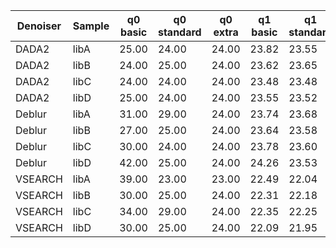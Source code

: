 | Denoiser| Sample| q0 basic | q0 standard | q0 extra| q1 basic | q1 standard | q1 extra | q2 basic | q2 standard | q2 extra |
| --------- | ------- | -------- | ----------- | -------- | -------- | ----------- | -------- | -------- | ----------- | -------- |
DADA2|libA|25.00|24.00|24.00|23.82|23.55|23.54|23.31|23.17|23.16
DADA2|libB|24.00|25.00|24.00|23.62|23.65|23.62|23.30|23.31|23.30
DADA2|libC|24.00|24.00|24.00|23.48|23.48|23.49|23.01|23.02|23.03
DADA2|libD|25.00|24.00|24.00|23.55|23.52|23.52|23.11|23.11|23.11
Deblur|libA|31.00|29.00|24.00|23.74|23.68|23.53|23.19|23.17|23.13
Deblur|libB|27.00|25.00|24.00|23.64|23.58|23.56|23.16|23.14|23.15
Deblur|libC|30.00|24.00|24.00|23.78|23.60|23.60|23.30|23.24|23.23
Deblur|libD|42.00|25.00|24.00|24.26|23.53|23.50|23.29|23.06|23.05
VSEARCH|libA|39.00|23.00|23.00|22.49|22.04|22.02|21.01|20.95|20.91
VSEARCH|libB|30.00|25.00|24.00|22.31|22.18|22.16|21.08|21.05|21.10
VSEARCH|libC|34.00|29.00|24.00|22.35|22.25|22.13|20.89|20.94|21.00
VSEARCH|libD|30.00|25.00|24.00|22.09|21.95|21.94|20.73|20.67|20.69
